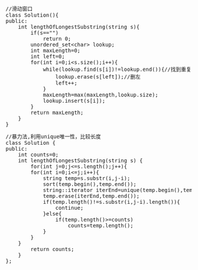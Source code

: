 <pre name="code" class=C++>
//滑动窗口
class Solution(){
public:
	int lengthOfLongestSubstring(string s){
		if(s=="")
			return 0;
		unordered_set&lt;char> lookup;
		int maxLength=0;
		int left=0;
		for(int i=0;i&lt;s.size();i++){
			while(lookup.find(s[i])!=lookup.end()){//找到重复
				lookup.erase(s[left]);//删左
				left++;
			}
			maxLength=max(maxLength,lookup.size);
			lookup.insert(s[i]);
		}
		return maxLength;
	}
}
</pre>
<pre name="code" class=C++>
//暴力法,利用unique唯一性，比较长度
class Solution {
public:
    int counts=0;
    int lengthOfLongestSubstring(string s) {
        for(int j=0;j<=s.length();j++){
        for(int i=0;i<=j;i++){
            string temp=s.substr(i,j-i);
            sort(temp.begin(),temp.end());
            string::iterator iterEnd=unique(temp.begin(),temp.end());
            temp.erase(iterEnd,temp.end());
            if(temp.length()!=s.substr(i,j-i).length()){
                continue;
            }else{
                if(temp.length()>=counts)
                    counts=temp.length();
            }
        }
    }
        return counts;
    }
};
</pre>
